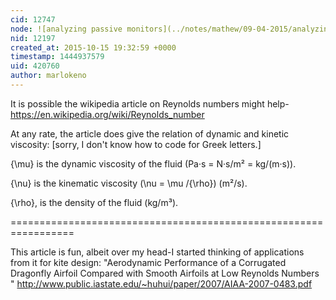 ```yaml
---
cid: 12747
node: ![analyzing passive monitors](../notes/mathew/09-04-2015/analyzing-passive-monitors)
nid: 12197
created_at: 2015-10-15 19:32:59 +0000
timestamp: 1444937579
uid: 420760
author: marlokeno
---
```


It is possible the wikipedia article on Reynolds numbers might help-
https://en.wikipedia.org/wiki/Reynolds_number

At any rate, the article does give the relation of dynamic and kinetic viscosity:
[sorry, I don't know how to code for Greek letters.]

{\mu} is the dynamic viscosity of the fluid (Pa·s = N·s/m² = kg/(m·s)).

{\nu} is the kinematic viscosity (\nu = \mu /{\rho}) (m²/s).

{\rho}\, is the density of the fluid (kg/m³).

=================================================================

This article is fun, albeit over my head-I started thinking of applications from it for kite design:
"Aerodynamic Performance of a Corrugated Dragonfly Airfoil
Compared with Smooth Airfoils at Low Reynolds Numbers "
http://www.public.iastate.edu/~huhui/paper/2007/AIAA-2007-0483.pdf
